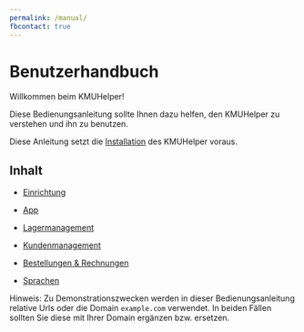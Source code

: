 ```yaml
---
permalink: /manual/
fbcontact: true
---
```


# Benutzerhandbuch

Willkommen beim KMUHelper!

Diese Bedienungsanleitung sollte Ihnen dazu helfen, den KMUHelper zu verstehen und ihn zu benutzen.

Diese Anleitung setzt die [Installation](../installation.md) des KMUHelper voraus.

## Inhalt

-   [Einrichtung](setup.md)
-   [App](app.md)

-   [Lagermanagement](storage.md)
-   [Kundenmanagement](customers.md)
-   [Bestellungen & Rechnungen](order-and-invoice.md)

-   [Sprachen](languages.md)

Hinweis: Zu Demonstrationszwecken werden in dieser Bedienungsanleitung relative Urls oder die Domain `example.com` verwendet. In beiden Fällen sollten Sie diese mit Ihrer Domain ergänzen bzw. ersetzen.
